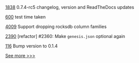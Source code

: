 
[1838](https://github.com/hyperledger/aries-cloudagent-python/pull/1838) 0.7.4-rc5 changelog, version and ReadTheDocs updates

[600](https://github.com/hyperledger/fabric-sdk-node/pull/600) test time taken

[4009](https://github.com/hyperledger/besu/pull/4009) Support dropping rocksdb column families

[2390](https://github.com/hyperledger/iroha/pull/2390) [refactor] #2360: Make `genesis.json` optional again

[116](https://github.com/hyperledger/fabric-protos/pull/116) Bump version to 0.1.4


[See more >>>](https://start-here.hyperledger.org/pull-requests)

